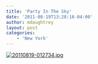 ```yaml
---
title: 'Party In The Sky'
date: '2011-08-19T13:28:16-04:00'
author: mdaughtrey
layout: post
categories:
    - 'New York'
---
```


[![20110819-012734.jpg](/assets/uploads/2011/08/20110819-012734.jpg)](/assets/uploads/2011/08/20110819-012734.jpg)
